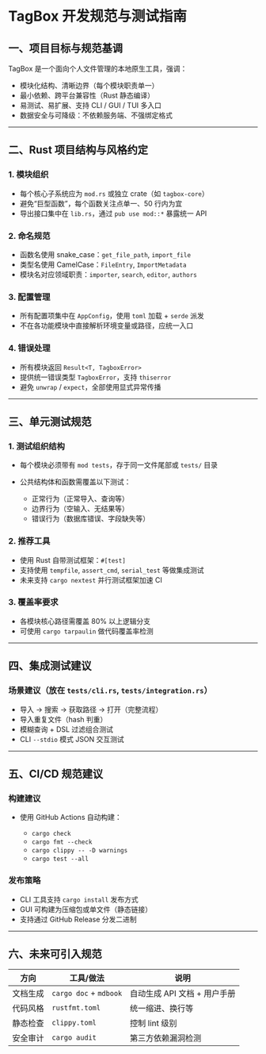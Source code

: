 # TagBox 开发规范与测试指南

## 一、项目目标与规范基调

TagBox 是一个面向个人文件管理的本地原生工具，强调：

* 模块化结构、清晰边界（每个模块职责单一）
* 最小依赖、跨平台兼容性（Rust 静态编译）
* 易测试、易扩展、支持 CLI / GUI / TUI 多入口
* 数据安全与可降级：不依赖服务端、不强绑定格式

---

## 二、Rust 项目结构与风格约定

### 1. 模块组织

* 每个核心子系统应为 `mod.rs` 或独立 crate（如 `tagbox-core`）
* 避免“巨型函数”，每个函数关注点单一、50 行内为宜
* 导出接口集中在 `lib.rs`，通过 `pub use mod::*` 暴露统一 API

### 2. 命名规范

* 函数名使用 snake\_case：`get_file_path`, `import_file`
* 类型名使用 CamelCase：`FileEntry`, `ImportMetadata`
* 模块名对应领域职责：`importer`, `search`, `editor`, `authors`

### 3. 配置管理

* 所有配置项集中在 `AppConfig`，使用 `toml` 加载 + `serde` 派发
* 不在各功能模块中直接解析环境变量或路径，应统一入口

### 4. 错误处理

* 所有模块返回 `Result<T, TagboxError>`
* 提供统一错误类型 `TagboxError`，支持 `thiserror`
* 避免 `unwrap` / `expect`，全部使用显式异常传播

---

## 三、单元测试规范

### 1. 测试组织结构

* 每个模块必须带有 `mod tests`，存于同一文件尾部或 `tests/` 目录
* 公共结构体和函数需覆盖以下测试：

  * 正常行为（正常导入、查询等）
  * 边界行为（空输入、无结果等）
  * 错误行为（数据库错误、字段缺失等）

### 2. 推荐工具

* 使用 Rust 自带测试框架：`#[test]`
* 支持使用 `tempfile`, `assert_cmd`, `serial_test` 等做集成测试
* 未来支持 `cargo nextest` 并行测试框架加速 CI

### 3. 覆盖率要求

* 各模块核心路径需覆盖 80% 以上逻辑分支
* 可使用 `cargo tarpaulin` 做代码覆盖率检测

---

## 四、集成测试建议

### 场景建议（放在 `tests/cli.rs`, `tests/integration.rs`）

* 导入 → 搜索 → 获取路径 → 打开（完整流程）
* 导入重复文件（hash 判重）
* 模糊查询 + DSL 过滤组合测试
* CLI `--stdio` 模式 JSON 交互测试

---

## 五、CI/CD 规范建议

### 构建建议

* 使用 GitHub Actions 自动构建：

  * `cargo check`
  * `cargo fmt --check`
  * `cargo clippy -- -D warnings`
  * `cargo test --all`

### 发布策略

* CLI 工具支持 `cargo install` 发布方式
* GUI 可构建为压缩包或单文件（静态链接）
* 支持通过 GitHub Release 分发二进制

---

## 六、未来可引入规范

| 方向   | 工具/做法                  | 说明                 |
| ---- | ---------------------- | ------------------ |
| 文档生成 | `cargo doc` + `mdbook` | 自动生成 API 文档 + 用户手册 |
| 代码风格 | `rustfmt.toml`         | 统一缩进、换行等           |
| 静态检查 | `clippy.toml`          | 控制 lint 级别         |
| 安全审计 | `cargo audit`          | 第三方依赖漏洞检测          |
